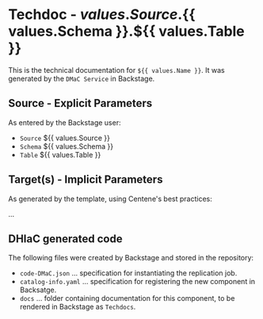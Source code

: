 # Techdoc - ${{ values.Source }}.${{ values.Schema }}.${{ values.Table }}

This is the technical documentation for `${{ values.Name }}`. It was generated by the `DMaC Service` in Backstage.

## Source - Explicit Parameters
As entered by the Backstage user:

- `Source` ${{ values.Source }}
- `Schema` ${{ values.Schema }}
- `Table` ${{ values.Table }}

## Target(s) - Implicit Parameters
As generated by the template, using Centene's best practices:

...

## DHIaC generated code
The following files were created by Backstage and stored in the repository:

- `code-DMaC.json` ... specification for instantiating the replication job.
- `catalog-info.yaml` ... specification for registering the new component in Backsatge.
- `docs` ... folder containing documentation for this component, to be rendered in Backstage as `Techdocs`.
